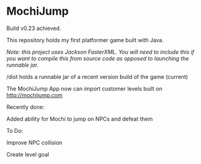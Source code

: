 # MochiJump
Build v0.23 achieved.

This repository holds my first platformer game built with Java.

*Note: this project uses Jackson FasterXML. You will need to include this if you want to compile this from source code as opposed to launching the runnable jar.*

/dist holds a runnable jar of a recent version build of the game (current)

The MochiJump App now can import customer levels built on http://mochijump.com

Recently done:

Added ability for Mochi to jump on NPCs and defeat them

To Do:

Improve NPC collision

Create level goal

